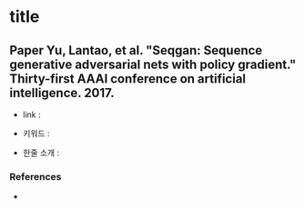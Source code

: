 ﻿# title

## Paper  Yu, Lantao, et al. "Seqgan: Sequence generative adversarial nets with policy gradient." Thirty-first AAAI conference on artificial intelligence. 2017.

- link : 

- 키워드 : 

- 한줄 소개 :   

### References

- 


